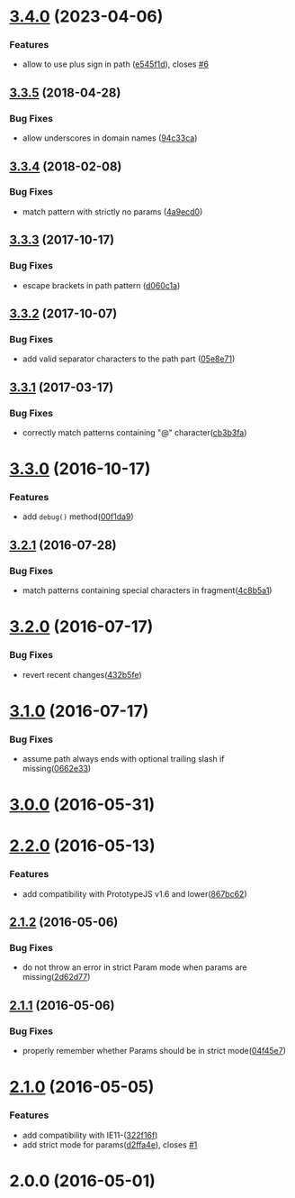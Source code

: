 <a name="3.4.0"></a>
# [3.4.0](https://github.com/fczbkk/UrlMatch/compare/v3.3.5...v3.4.0) (2023-04-06)


### Features

* allow to use plus sign in path ([e545f1d](https://github.com/fczbkk/UrlMatch/commit/e545f1d)), closes [#6](https://github.com/fczbkk/UrlMatch/issues/6)



<a name="3.3.5"></a>
## [3.3.5](https://github.com/fczbkk/UrlMatch/compare/v3.3.4...v3.3.5) (2018-04-28)


### Bug Fixes

* allow underscores in domain names ([94c33ca](https://github.com/fczbkk/UrlMatch/commit/94c33ca))



<a name="3.3.4"></a>
## [3.3.4](https://github.com/fczbkk/UrlMatch/compare/v3.3.3...v3.3.4) (2018-02-08)


### Bug Fixes

* match pattern with strictly no params ([4a9ecd0](https://github.com/fczbkk/UrlMatch/commit/4a9ecd0))



<a name="3.3.3"></a>
## [3.3.3](https://github.com/fczbkk/UrlMatch/compare/v3.3.2...v3.3.3) (2017-10-17)


### Bug Fixes

* escape brackets in path pattern ([d060c1a](https://github.com/fczbkk/UrlMatch/commit/d060c1a))



<a name="3.3.2"></a>
## [3.3.2](https://github.com/fczbkk/UrlMatch/compare/v3.3.1...v3.3.2) (2017-10-07)


### Bug Fixes

* add valid separator characters to the path part ([05e8e71](https://github.com/fczbkk/UrlMatch/commit/05e8e71))



<a name="3.3.1"></a>
## [3.3.1](https://github.com/fczbkk/UrlMatch/compare/v3.3.0...v3.3.1) (2017-03-17)


### Bug Fixes

* correctly match patterns containing "@" character([cb3b3fa](https://github.com/fczbkk/UrlMatch/commit/cb3b3fa))



<a name="3.3.0"></a>
# [3.3.0](https://github.com/fczbkk/UrlMatch/compare/v3.2.1...v3.3.0) (2016-10-17)


### Features

* add `debug()` method([00f1da9](https://github.com/fczbkk/UrlMatch/commit/00f1da9))



<a name="3.2.1"></a>
## [3.2.1](https://github.com/fczbkk/UrlMatch/compare/v3.2.0...v3.2.1) (2016-07-28)


### Bug Fixes

* match patterns containing special characters in fragment([4c8b5a1](https://github.com/fczbkk/UrlMatch/commit/4c8b5a1))



<a name="3.2.0"></a>
# [3.2.0](https://github.com/fczbkk/UrlMatch/compare/v3.1.0...v3.2.0) (2016-07-17)


### Bug Fixes

* revert recent changes([432b5fe](https://github.com/fczbkk/UrlMatch/commit/432b5fe))



<a name="3.1.0"></a>
# [3.1.0](https://github.com/fczbkk/UrlMatch/compare/v3.0.0...v3.1.0) (2016-07-17)


### Bug Fixes

* assume path always ends with optional trailing slash if missing([0662e33](https://github.com/fczbkk/UrlMatch/commit/0662e33))



<a name="3.0.0"></a>
# [3.0.0](https://github.com/fczbkk/UrlMatch/compare/v2.2.0...v3.0.0) (2016-05-31)



<a name="2.2.0"></a>
# [2.2.0](https://github.com/fczbkk/UrlMatch/compare/v2.1.2...v2.2.0) (2016-05-13)


### Features

* add compatibility with PrototypeJS v1.6 and lower([867bc62](https://github.com/fczbkk/UrlMatch/commit/867bc62))



<a name="2.1.2"></a>
## [2.1.2](https://github.com/fczbkk/UrlMatch/compare/v2.1.1...v2.1.2) (2016-05-06)


### Bug Fixes

* do not throw an error in strict Param mode when params are missing([2d62d77](https://github.com/fczbkk/UrlMatch/commit/2d62d77))



<a name="2.1.1"></a>
## [2.1.1](https://github.com/fczbkk/UrlMatch/compare/v2.1.0...v2.1.1) (2016-05-06)


### Bug Fixes

* properly remember whether Params should be in strict mode([04f45e7](https://github.com/fczbkk/UrlMatch/commit/04f45e7))



<a name="2.1.0"></a>
# [2.1.0](https://github.com/fczbkk/UrlMatch/compare/v2.0.0...v2.1.0) (2016-05-05)


### Features

* add compatibility with IE11-([322f16f](https://github.com/fczbkk/UrlMatch/commit/322f16f))
* add strict mode for params([d2ffa4e](https://github.com/fczbkk/UrlMatch/commit/d2ffa4e)), closes [#1](https://github.com/fczbkk/UrlMatch/issues/1)



<a name="2.0.0"></a>
# 2.0.0 (2016-05-01)



